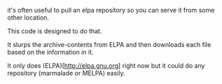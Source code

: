 it's often useful to pull an elpa repository so you can serve it from
some other location.

This code is designed to do that. 


It slurps the archive-contents from ELPA and then downloads each file
based on the information in it.

It only does (ELPA)[http://elpa.gnu.org] right now but it could do any
repository (marmalade or MELPA) easily.

